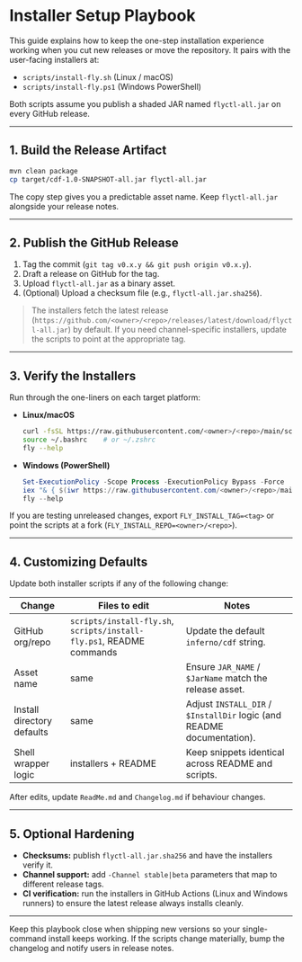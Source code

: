 # Installer Setup Playbook

This guide explains how to keep the one-step installation experience working when you cut new releases or move the repository. It pairs with the user-facing installers at:

- `scripts/install-fly.sh` (Linux / macOS)
- `scripts/install-fly.ps1` (Windows PowerShell)

Both scripts assume you publish a shaded JAR named `flyctl-all.jar` on every GitHub release.

---

## 1. Build the Release Artifact

```bash
mvn clean package
cp target/cdf-1.0-SNAPSHOT-all.jar flyctl-all.jar
```

The copy step gives you a predictable asset name. Keep `flyctl-all.jar` alongside your release notes.

---

## 2. Publish the GitHub Release

1. Tag the commit (`git tag v0.x.y && git push origin v0.x.y`).
2. Draft a release on GitHub for the tag.
3. Upload `flyctl-all.jar` as a binary asset.
4. (Optional) Upload a checksum file (e.g., `flyctl-all.jar.sha256`).

> The installers fetch the latest release (`https://github.com/<owner>/<repo>/releases/latest/download/flyctl-all.jar`) by default. If you need channel-specific installers, update the scripts to point at the appropriate tag.

---

## 3. Verify the Installers

Run through the one-liners on each target platform:

- **Linux/macOS**
  ```bash
  curl -fsSL https://raw.githubusercontent.com/<owner>/<repo>/main/scripts/install-fly.sh | bash
  source ~/.bashrc    # or ~/.zshrc
  fly --help
  ```
- **Windows (PowerShell)**
  ```powershell
  Set-ExecutionPolicy -Scope Process -ExecutionPolicy Bypass -Force
  iex "& { $(iwr https://raw.githubusercontent.com/<owner>/<repo>/main/scripts/install-fly.ps1 -UseBasicParsing) }"
  fly --help
  ```

If you are testing unreleased changes, export `FLY_INSTALL_TAG=<tag>` or point the scripts at a fork (`FLY_INSTALL_REPO=<owner>/<repo>`).

---

## 4. Customizing Defaults

Update both installer scripts if any of the following change:

| Change | Files to edit | Notes |
|--------|---------------|-------|
| GitHub org/repo | `scripts/install-fly.sh`, `scripts/install-fly.ps1`, README commands | Update the default `inferno/cdf` string. |
| Asset name | same | Ensure `JAR_NAME` / `$JarName` match the release asset. |
| Install directory defaults | same | Adjust `INSTALL_DIR` / `$InstallDir` logic (and README documentation). |
| Shell wrapper logic | installers + README | Keep snippets identical across README and scripts. |

After edits, update `ReadMe.md` and `Changelog.md` if behaviour changes.

---

## 5. Optional Hardening

- **Checksums:** publish `flyctl-all.jar.sha256` and have the installers verify it.
- **Channel support:** add `-Channel stable|beta` parameters that map to different release tags.
- **CI verification:** run the installers in GitHub Actions (Linux and Windows runners) to ensure the latest release always installs cleanly.

---

Keep this playbook close when shipping new versions so your single-command install keeps working. If the scripts change materially, bump the changelog and notify users in release notes.
